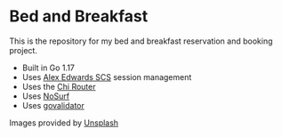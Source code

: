 # Bed and Breakfast

This is the repository for my bed and breakfast reservation and booking project.

- Built in Go 1.17
- Uses [Alex Edwards SCS](https://github.com/alexedwards/scs) session management
- Uses the [Chi Router](https://github.com/go-chi/chi)
- Uses [NoSurf](https://github.com/justinas/nosur)
- Uses [govalidator](https://github.com/asaskevich/govalidator)

Images provided by [Unsplash](https://unsplash.com)
